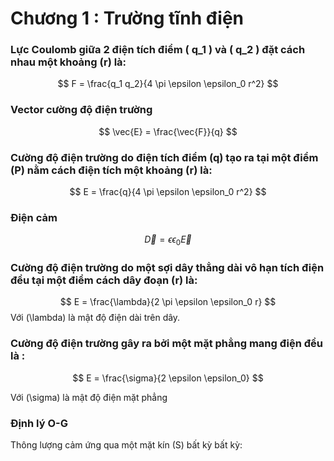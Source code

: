 # Chương 1 : Trường tĩnh điện
### Lực Coulomb giữa 2 điện tích điểm \( q_1 \) và \( q_2 \) đặt cách nhau một khoảng \(r\) là:

$$
F = \frac{q_1 q_2}{4 \pi \epsilon \epsilon_0 r^2}
$$

### Vector cường độ điện trường

$$
\vec{E} = \frac{\vec{F}}{q}
$$

### Cường độ điện trường do điện tích điểm \(q\) tạo ra tại một điểm \(P\) nằm cách điện tích một khoảng \(r\) là:

$$
E = \frac{q}{4 \pi \epsilon \epsilon_0 r^2}
$$

### Điện cảm
$$
\vec{D} = \epsilon \epsilon_0 \vec{E}
$$

### Cường độ điện trường do một sợi dây thẳng dài vô hạn tích điện đều tại một điểm cách dây đoạn \(r\) là:
$$
E = \frac{\lambda}{2 \pi \epsilon \epsilon_0 r}
$$
Với \(\lambda\) là mật độ điện dài trên dây.

### Cường độ điện trường gây ra bởi một mặt phẳng mang điện đều là :
$$
E = \frac{\sigma}{2 \epsilon \epsilon_0}
$$

Với \(\sigma\) là mật độ điện mặt phẳng

### Định lý O-G
Thông lượng cảm ứng qua một mặt kín (S) bất kỳ bất kỳ:

